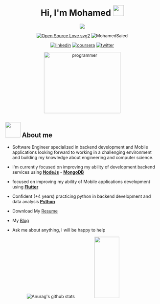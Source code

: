 <h1 align="center">Hi, I'm Mohamed <img src="https://media.giphy.com/media/hvRJCLFzcasrR4ia7z/giphy.gif" width="35"></h1>
<p align="center">
  <a href="https://github.com/DenverCoder1/readme-typing-svg"><img src="https://readme-typing-svg.herokuapp.com?font=Time+New+Roman&color=%23C8BE25&size=25&center=true&vCenter=true&width=500&height=100&lines=Software+Engineer;Mobile+Apps+Developer;Backend+Engineer;Always+learning+new+things"></a>
</p>

<div align="center">
  
[![Open Source Love svg2](https://badges.frapsoft.com/os/v2/open-source.svg?v=103)](https://github.com/ellerbrock/open-source-badges/)
<img src="https://komarev.com/ghpvc/?username=Mohamed-said-salah&label=Profile%20views&color=0e75b6&style=flat" alt="MohamedSaied" />
  
</div>
<div id="badges" align="center">
  
  [![linkedin](https://img.shields.io/badge/linkedin-0A66C2?style=for-the-badge&logo=linkedin&logoColor=white)](https://www.linkedin.com/in/geophmohamed)
  [![coursera](https://img.shields.io/badge/Coursera-000?style=for-the-badge&logo=coursera&logoColor=white)](https://www.coursera.org/user/6fe1bec10a4cf031bec5d30c8850c93e)
  [![twitter](https://img.shields.io/badge/twitter-1DA1F2?style=for-the-badge&logo=twitter&logoColor=white)](https://twitter.com/mohamed_said15)
  
</div>

<p align="center">

   <img src="https://user-images.githubusercontent.com/63050133/156676671-d5b2e362-97d4-4404-9447-dd71ddfea82f.gif" alt="programmer" width="250" height="200">
  




##   <img src = "https://user-images.githubusercontent.com/63050133/156777293-72a6e681-2582-4a9d-ad92-09d1181d47c7.gif" width = "50px" height="50" >    About me

 * Software Engineer specialized in backend development and Mobile applications looking forward to working
in a challenging environment and building my knowledge about engineering and computer science.


 * I'm currently focused on improving my ability of development backend services using [**NodeJs**](https://nodejs.org/en/) - [**MongoDB**](https://www.mongodb.com/cloud/atlas/lp/try2?utm_content=controlhterms&utm_source=google&utm_campaign=gs_emea_egypt_search_core_brand_atlas_desktop&utm_term=mongodb&utm_medium=cpc_paid_search&utm_ad=e&utm_ad_campaign_id=12212624392&adgroup=115749716783&gclid=CjwKCAjwjZmTBhB4EiwAynRmD64zgPCSbK1uJenQbYQDFHX68ZxmRdhk1ViVwtY7Nqt1rMeAwH2vlRoCso4QAvD_BwE)

 * focused on improving my ability of Mobile applications development using [**Flutter**](https://flutter.dev/)


 * Confident (+4 years) practicing python in backend development and data analysis [**Python**](https://www.python.org/) 

 * Download My [Resume](https://drive.google.com/file/d/169t1XmJecGsVZtyvZ1X0gOK7jUsdSa0e/view?usp=share_link) 
 * My [Blog](https://hashnode.com/@MohamedSaied)
   
 * Ask me about anything, I will be happy to help

<div align="center">

![Anurag's github stats](https://github-readme-stats.vercel.app/api?username=Mohamed-said-salah&show_icons=true&theme=radical)
   <img src="https://github-readme-stats.vercel.app/api/top-langs/?username=Mohamed-said-salah&show_icons=true&layout=compact&cache_seconds=1800&langs_count=8&theme=blueberry&count_private=true&show_icons=true" width=40% height="200px"/>
  
</div>
